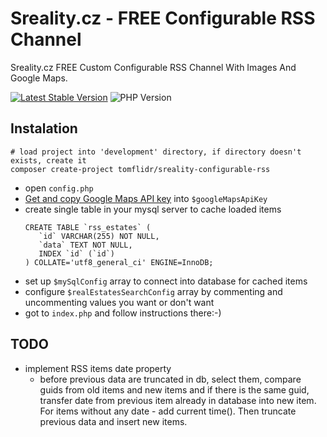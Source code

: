 # Sreality.cz - FREE Configurable RSS Channel
Sreality.cz FREE Custom Configurable RSS Channel With Images And Google Maps.

[![Latest Stable Version](https://img.shields.io/badge/Stable-v2.0.0-brightgreen.svg?style=plastic)](https://github.com/tomflidr/sreality-configurable-rss/releases)
![PHP Version](https://img.shields.io/badge/PHP->=5.3-brightgreen.svg?style=plastic)

## Instalation
```shell
# load project into 'development' directory, if directory doesn't exists, create it
composer create-project tomflidr/sreality-configurable-rss
```
- open `config.php`
- [Get and copy Google Maps API key](https://developers.google.com/maps/documentation/static-maps/?refresh=1&pli=1) into `$googleMapsApiKey`
- create single table in your mysql server to cache loaded items
  ```
  CREATE TABLE `rss_estates` (
     `id` VARCHAR(255) NOT NULL,
     `data` TEXT NOT NULL,
     INDEX `id` (`id`)
  ) COLLATE='utf8_general_ci' ENGINE=InnoDB;
  ```
- set up `$mySqlConfig` array to connect into database for cached items
- configure `$realEstatesSearchConfig` array by commenting and uncommenting values you want or don't want
- got to `index.php` and follow instructions there:-)

## TODO
- implement RSS items date property
  - before previous data are truncated in db, select them, compare guids from old items and new items
    and if there is the same guid, transfer date from previous item already in database into new item.
	For items without any date - add current time(). Then truncate previous data and insert new items.
